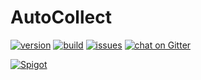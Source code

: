 # AutoCollect

[![version](https://img.shields.io/badge/version-0.0.1-blue)](#)
[![build](https://img.shields.io/badge/build-passing-brightgreen)](#)
[![issues](https://img.shields.io/badge/issues-0-red)](#)
[![chat on Gitter](https://img.shields.io/badge/chat-on_Gitter-green)](#)

[![Spigot](https://img.shields.io/badge/Spigot-1.14.4-blue)](#)
